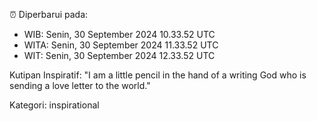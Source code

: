 ⏰ Diperbarui pada:
- WIB: Senin, 30 September 2024 10.33.52 UTC
- WITA: Senin, 30 September 2024 11.33.52 UTC
- WIT: Senin, 30 September 2024 12.33.52 UTC

Kutipan Inspiratif:
"I am a little pencil in the hand of a writing God who is sending a love letter to the world."


Kategori: inspirational

